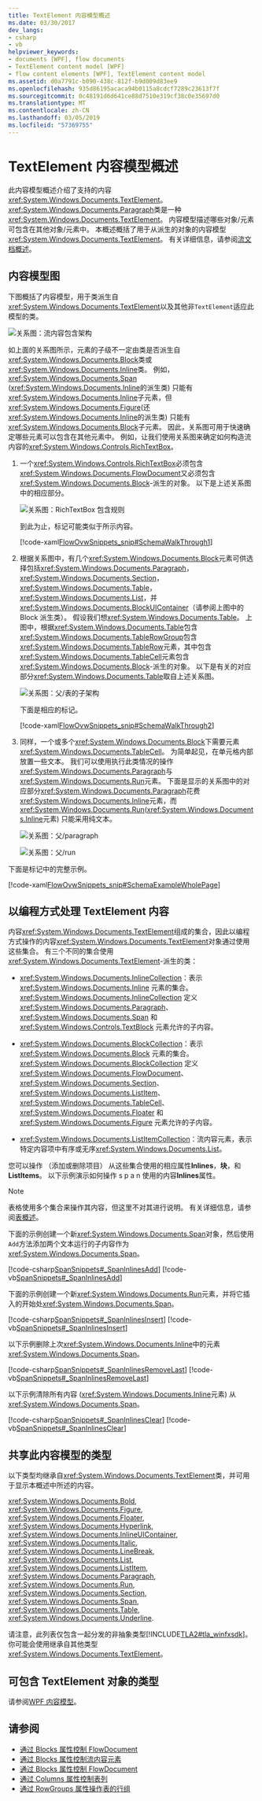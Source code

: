 ```yaml
---
title: TextElement 内容模型概述
ms.date: 03/30/2017
dev_langs:
- csharp
- vb
helpviewer_keywords:
- documents [WPF], flow documents
- TextElement content model [WPF]
- flow content elements [WPF], TextElement content model
ms.assetid: d0a7791c-b090-438c-812f-b9d009d83ee9
ms.openlocfilehash: 935d86195acaca94b0115a8cdcf7289c23613f7f
ms.sourcegitcommit: 0c48191d6d641ce88d7510e319cf38c0e35697d0
ms.translationtype: MT
ms.contentlocale: zh-CN
ms.lasthandoff: 03/05/2019
ms.locfileid: "57369755"
---
```

# <a name="textelement-content-model-overview"></a>TextElement 内容模型概述
此内容模型概述介绍了支持的内容<xref:System.Windows.Documents.TextElement>。 <xref:System.Windows.Documents.Paragraph>类是一种<xref:System.Windows.Documents.TextElement>。 内容模型描述哪些对象/元素可包含在其他对象/元素中。 本概述概括了用于从派生的对象的内容模型<xref:System.Windows.Documents.TextElement>。 有关详细信息，请参阅[流文档概述](flow-document-overview.md)。  
  
  
<a name="text_element_classes"></a>   
## <a name="content-model-diagram"></a>内容模型图  
 下图概括了内容模型，用于类派生自<xref:System.Windows.Documents.TextElement>以及其他非`TextElement`适应此模型的类。  
  
 ![关系图：流内容包含架构](./media/flow-content-schema.png "Flow_Content_Schema")  
  
 如上面的关系图所示，元素的子级不一定由类是否派生自<xref:System.Windows.Documents.Block>类或<xref:System.Windows.Documents.Inline>类。 例如， <xref:System.Windows.Documents.Span> (<xref:System.Windows.Documents.Inline>的派生类) 只能有<xref:System.Windows.Documents.Inline>子元素，但<xref:System.Windows.Documents.Figure>(还<xref:System.Windows.Documents.Inline>的派生类) 只能有<xref:System.Windows.Documents.Block>子元素。 因此，关系图可用于快速确定哪些元素可以包含在其他元素中。 例如，让我们使用关系图来确定如何构造流内容的<xref:System.Windows.Controls.RichTextBox>。  
  
1.  一个<xref:System.Windows.Controls.RichTextBox>必须包含<xref:System.Windows.Documents.FlowDocument>又必须包含<xref:System.Windows.Documents.Block>-派生的对象。 以下是上述关系图中的相应部分。  
  
     ![关系图：RichTextBox 包含规则](./media/flow-ovw-schemawalkthrough1.png "Flow_Ovw_SchemaWalkThrough1")  
  
     到此为止，标记可能类似于所示内容。  
  
     [!code-xaml[FlowOvwSnippets_snip#SchemaWalkThrough1](~/samples/snippets/csharp/VS_Snippets_Wpf/FlowOvwSnippets_snip/CS/MiscSnippets.xaml#schemawalkthrough1)]  
  
2.  根据关系图中，有几个<xref:System.Windows.Documents.Block>元素可供选择包括<xref:System.Windows.Documents.Paragraph>， <xref:System.Windows.Documents.Section>， <xref:System.Windows.Documents.Table>， <xref:System.Windows.Documents.List>，并<xref:System.Windows.Documents.BlockUIContainer>（请参阅上图中的 Block 派生类）。 假设我们想<xref:System.Windows.Documents.Table>。 上图中，根据<xref:System.Windows.Documents.Table>包含<xref:System.Windows.Documents.TableRowGroup>包含<xref:System.Windows.Documents.TableRow>元素，其中包含<xref:System.Windows.Documents.TableCell>元素包含<xref:System.Windows.Documents.Block>-派生的对象。 以下是有关的对应部分<xref:System.Windows.Documents.Table>取自上述关系图。  
  
     ![关系图：父&#47;表的子架构](./media/flow-ovw-schemawalkthrough2.png "Flow_Ovw_SchemaWalkThrough2")  
  
     下面是相应的标记。  
  
     [!code-xaml[FlowOvwSnippets_snip#SchemaWalkThrough2](~/samples/snippets/csharp/VS_Snippets_Wpf/FlowOvwSnippets_snip/CS/MiscSnippets.xaml#schemawalkthrough2)]  
  
3.  同样，一个或多个<xref:System.Windows.Documents.Block>下需要元素<xref:System.Windows.Documents.TableCell>。 为简单起见，在单元格内部放置一些文本。 我们可以使用执行此类情况的操作<xref:System.Windows.Documents.Paragraph>与<xref:System.Windows.Documents.Run>元素。 下面是显示的关系图中的对应部分<xref:System.Windows.Documents.Paragraph>花费<xref:System.Windows.Documents.Inline>元素，而<xref:System.Windows.Documents.Run>(<xref:System.Windows.Documents.Inline>元素) 只能采用纯文本。  
  
     ![关系图：父&#47;paragraph](./media/flow-ovw-schemawalkthrough3.png "Flow_Ovw_SchemaWalkThrough3")  
  
     ![关系图：父&#47;run](./media/flow-ovw-schemawalkthrough4.png "Flow_Ovw_SchemaWalkThrough4")  
  
 下面是标记中的完整示例。  
  
 [!code-xaml[FlowOvwSnippets_snip#SchemaExampleWholePage](~/samples/snippets/csharp/VS_Snippets_Wpf/FlowOvwSnippets_snip/CS/SchemaExample.xaml#schemaexamplewholepage)]  
  
<a name="Using_the_Content_Property"></a>   
## <a name="working-with-textelement-content-programmatically"></a>以编程方式处理 TextElement 内容  
 内容<xref:System.Windows.Documents.TextElement>组成的集合，因此以编程方式操作的内容<xref:System.Windows.Documents.TextElement>对象通过使用这些集合。 有三个不同的集合使用<xref:System.Windows.Documents.TextElement>-派生的类：  
  
-   <xref:System.Windows.Documents.InlineCollection>：表示 <xref:System.Windows.Documents.Inline> 元素的集合。 <xref:System.Windows.Documents.InlineCollection> 定义 <xref:System.Windows.Documents.Paragraph>、<xref:System.Windows.Documents.Span> 和 <xref:System.Windows.Controls.TextBlock> 元素允许的子内容。  
  
-   <xref:System.Windows.Documents.BlockCollection>：表示 <xref:System.Windows.Documents.Block> 元素的集合。 <xref:System.Windows.Documents.BlockCollection> 定义 <xref:System.Windows.Documents.FlowDocument>、<xref:System.Windows.Documents.Section>、<xref:System.Windows.Documents.ListItem>、<xref:System.Windows.Documents.TableCell>、<xref:System.Windows.Documents.Floater> 和 <xref:System.Windows.Documents.Figure> 元素允许的子内容。  
  
-   <xref:System.Windows.Documents.ListItemCollection>：流内容元素，表示特定内容项中有序或无序<xref:System.Windows.Documents.List>。  
  
 您可以操作 （添加或删除项目） 从这些集合使用的相应属性**Inlines**，**块**，和**ListItems**。 以下示例演示如何操作 s p a n 使用的内容**Inlines**属性。  
  
> [!NOTE]
>  表格使用多个集合来操作其内容，但这里不对其进行说明。 有关详细信息，请参阅[表概述](table-overview.md)。  
  
 下面的示例创建一个新<xref:System.Windows.Documents.Span>对象，然后使用`Add`方法添加两个文本运行的子内容作为<xref:System.Windows.Documents.Span>。  
  
 [!code-csharp[SpanSnippets#_SpanInlinesAdd](~/samples/snippets/csharp/VS_Snippets_Wpf/SpanSnippets/CSharp/Window1.xaml.cs#_spaninlinesadd)]
 [!code-vb[SpanSnippets#_SpanInlinesAdd](~/samples/snippets/visualbasic/VS_Snippets_Wpf/SpanSnippets/visualbasic/window1.xaml.vb#_spaninlinesadd)]  
  
 下面的示例创建一个新<xref:System.Windows.Documents.Run>元素，并将它插入的开始处<xref:System.Windows.Documents.Span>。  
  
 [!code-csharp[SpanSnippets#_SpanInlinesInsert](~/samples/snippets/csharp/VS_Snippets_Wpf/SpanSnippets/CSharp/Window1.xaml.cs#_spaninlinesinsert)]
 [!code-vb[SpanSnippets#_SpanInlinesInsert](~/samples/snippets/visualbasic/VS_Snippets_Wpf/SpanSnippets/visualbasic/window1.xaml.vb#_spaninlinesinsert)]  
  
 以下示例删除上次<xref:System.Windows.Documents.Inline>中的元素<xref:System.Windows.Documents.Span>。  
  
 [!code-csharp[SpanSnippets#_SpanInlinesRemoveLast](~/samples/snippets/csharp/VS_Snippets_Wpf/SpanSnippets/CSharp/Window1.xaml.cs#_spaninlinesremovelast)]
 [!code-vb[SpanSnippets#_SpanInlinesRemoveLast](~/samples/snippets/visualbasic/VS_Snippets_Wpf/SpanSnippets/visualbasic/window1.xaml.vb#_spaninlinesremovelast)]  
  
 以下示例清除所有内容 (<xref:System.Windows.Documents.Inline>元素) 从<xref:System.Windows.Documents.Span>。  
  
 [!code-csharp[SpanSnippets#_SpanInlinesClear](~/samples/snippets/csharp/VS_Snippets_Wpf/SpanSnippets/CSharp/Window1.xaml.cs#_spaninlinesclear)]
 [!code-vb[SpanSnippets#_SpanInlinesClear](~/samples/snippets/visualbasic/VS_Snippets_Wpf/SpanSnippets/visualbasic/window1.xaml.vb#_spaninlinesclear)]  
  
<a name="Types_that_Share_this_Content_Model"></a>   
## <a name="types-that-share-this-content-model"></a>共享此内容模型的类型  
 以下类型均继承自<xref:System.Windows.Documents.TextElement>类，并可用于显示本概述中所述的内容。  
  
 <xref:System.Windows.Documents.Bold>, <xref:System.Windows.Documents.Figure>, <xref:System.Windows.Documents.Floater>, <xref:System.Windows.Documents.Hyperlink>, <xref:System.Windows.Documents.InlineUIContainer>, <xref:System.Windows.Documents.Italic>, <xref:System.Windows.Documents.LineBreak>, <xref:System.Windows.Documents.List>, <xref:System.Windows.Documents.ListItem>, <xref:System.Windows.Documents.Paragraph>, <xref:System.Windows.Documents.Run>, <xref:System.Windows.Documents.Section>, <xref:System.Windows.Documents.Span>, <xref:System.Windows.Documents.Table>, <xref:System.Windows.Documents.Underline>.  
  
 请注意，此列表仅包含一起分发的非抽象类型[!INCLUDE[TLA2#tla_winfxsdk](../../../../includes/tla2sharptla-winfxsdk-md.md)]。 你可能会使用继承自其他类型<xref:System.Windows.Documents.TextElement>。  
  
<a name="Types_that_Can_Contain_ContentControl_Objects"></a>   
## <a name="types-that-can-contain-textelement-objects"></a>可包含 TextElement 对象的类型  
 请参阅[WPF 内容模型](../controls/wpf-content-model.md)。  
  
## <a name="see-also"></a>请参阅
- [通过 Blocks 属性控制 FlowDocument](how-to-manipulate-a-flowdocument-through-the-blocks-property.md)
- [通过 Blocks 属性控制流内容元素](how-to-manipulate-flow-content-elements-through-the-blocks-property.md)
- [通过 Blocks 属性控制 FlowDocument](how-to-manipulate-a-flowdocument-through-the-blocks-property.md)
- [通过 Columns 属性控制表列](how-to-manipulate-table-columns-through-the-columns-property.md)
- [通过 RowGroups 属性操作表的行组](how-to-manipulate-table-row-groups-through-the-rowgroups-property.md)
